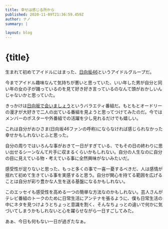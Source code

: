 ```yaml
---
title: 幸せは感じる所から
published: 2020-11-09T21:36:59.459Z
author: ナノ
summary: |

layout: blog
---
```


# {title}

生まれて初めてアイドルにはまった、[日向坂46](https://www.hinatazaka46.com/s/official/?ima=0000)というアイドルグループだ。

今までアイドル趣味なんて気持ちが悪いと思っていた、いい年した男が自分と同い年の女の子が踊っているのを見て好き好き言っているのなんて頭がおかしいんじゃないかと思っていた。

きっかけは[日向坂で会いましょう](https://www.tv-tokyo.co.jp/hinatazaka/)というバラエティ番組だ。もともとオードリーの漫才が大好きで二人の出ている番組を見ようと思ってつけてみたのだ。今ではメンバーのポスターや外番組での活躍を少し見れるだけでも嬉しい。

これは自分がおひさま(日向坂46ファンの呼称)にならなければ感じられなかった幸せかもしれないとふと思った。

自分の周りではいろんな事がおきて一日がすぎている、でもその日の終わりに思い出せるシーンなんて片手に収まるくらいかもしれない。自分の人生なのに自分の目に見えている物・考えている事に全然興味がないみたいだ。

感受性が足りないと思った、もっと多くの事で一喜一憂するべきだ、人は感情が揺れて初めて生きている事を実感すると思う。自分が関心を持てる範囲を広げることは自分が彩り豊かな人生を送る基盤になるかもしれない。

このエッセイも感受性を高める一つの簡単な方法なのかもしれない。芸人さんがテレビ番組のトークのために日常生活にアンテナを張るように、僕も日常生活の中にネタを見つけようとちょっと意識を割く、そんなちょっとの違いで何かに気づいてしまうかもしれないと心を躍らせながら一日すごしてみた。

あぁ、今日も何もない一日が過ぎたなぁ。
